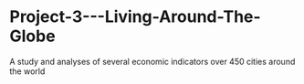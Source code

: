 # Project-3---Living-Around-The-Globe
A study and analyses of several economic indicators over 450 cities around the world
